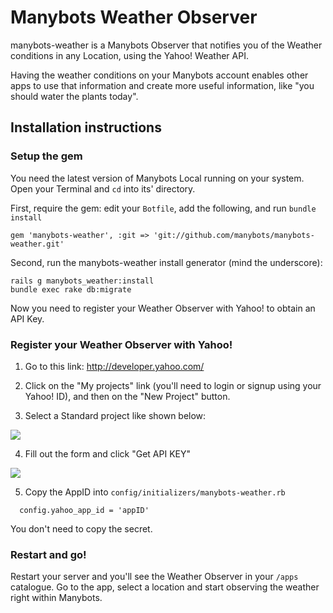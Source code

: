 # Manybots Weather Observer

manybots-weather is a Manybots Observer that notifies you of the Weather conditions in any Location, using the Yahoo! Weather API.

Having the weather conditions on your Manybots account enables other apps to use that information and create more useful information, like "you should water the plants today".

## Installation instructions

### Setup the gem

You need the latest version of Manybots Local running on your system. Open your Terminal and `cd` into its' directory.

First, require the gem: edit your `Botfile`, add the following, and run `bundle install`

```
gem 'manybots-weather', :git => 'git://github.com/manybots/manybots-weather.git'
```

Second, run the manybots-weather install generator (mind the underscore):

```
rails g manybots_weather:install
bundle exec rake db:migrate
```

Now you need to register your Weather Observer with Yahoo! to obtain an API Key.

### Register your Weather Observer with Yahoo!

1. Go to this link: http://developer.yahoo.com/

2. Click on the "My projects" link (you'll need to login or signup using your Yahoo! ID), and then on the "New Project" button.

3. Select a Standard project like shown below:

<img src="https://img.skitch.com/20120321-cfmedu5qpuc3p2rp32nu1hu9pe.png" />

4. Fill out the form and click "Get API KEY"

<img src="https://img.skitch.com/20120321-pj9siqg4inks3ha2ks7jpr78eh.png" />

5. Copy the AppID into `config/initializers/manybots-weather.rb`

```
  config.yahoo_app_id = 'appID'
```  
You don't need to copy the secret.

### Restart and go!

Restart your server and you'll see the Weather Observer in your `/apps` catalogue. Go to the app, select a location and start observing the weather right within Manybots.